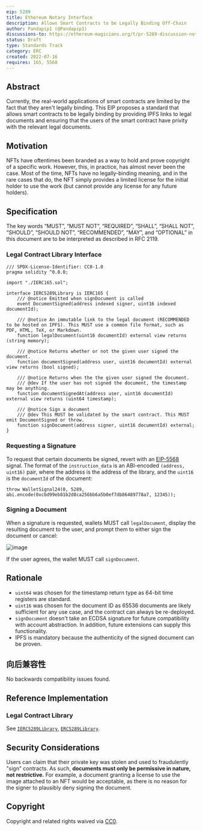 ```yaml
---
eip: 5289
title: Ethereum Notary Interface
description: Allows Smart Contracts to be Legally Binding Off-Chain
author: Pandapip1 (@Pandapip1)
discussions-to: https://ethereum-magicians.org/t/pr-5289-discussion-notary-interface/9980
status: Draft
type: Standards Track
category: ERC
created: 2022-07-16
requires: 165, 5568
---
```


## Abstract

Currently, the real-world applications of smart contracts are limited by the fact that they aren't legally binding. This EIP proposes a standard that allows smart contracts to be legally binding by providing IPFS links to legal documents and ensuring that the users of the smart contract have privity with the relevant legal documents.

## Motivation

NFTs have oftentimes been branded as a way to hold and prove copyright of a specific work. However, this, in practice, has almost never been the case. Most of the time, NFTs have no legally-binding meaning, and in the rare cases that do, the NFT simply provides a limited license for the initial holder to use the work (but cannot provide any license for any future holders).

## Specification

The key words “MUST”, “MUST NOT”, “REQUIRED”, “SHALL”, “SHALL NOT”, “SHOULD”, “SHOULD NOT”, “RECOMMENDED”, “MAY”, and “OPTIONAL” in this document are to be interpreted as described in RFC 2119.

### Legal Contract Library Interface

```solidity
/// SPDX-License-Identifier: CC0-1.0
pragma solidity ^0.8.0;

import "./IERC165.sol";

interface IERC5289Library is IERC165 {
    /// @notice Emitted when signDocument is called
    event DocumentSigned(address indexed signer, uint16 indexed documentId);

    /// @notice An immutable link to the legal document (RECOMMENDED to be hosted on IPFS). This MUST use a common file format, such as PDF, HTML, TeX, or Markdown.
    function legalDocument(uint16 documentId) external view returns (string memory);

    /// @notice Returns whether or not the given user signed the document.
    function documentSigned(address user, uint16 documentId) external view returns (bool signed);

    /// @notice Returns when the the given user signed the document.
    /// @dev If the user has not signed the document, the timestamp may be anything.
    function documentSignedAt(address user, uint16 documentId) external view returns (uint64 timestamp);

    /// @notice Sign a document
    /// @dev This MUST be validated by the smart contract. This MUST emit DocumentSigned or throw.
    function signDocument(address signer, uint16 documentId) external;
}
```

### Requesting a Signature

To request that certain documents be signed, revert with an [EIP-5568](./eip-5568.md) signal. The format of the `instruction_data` is an ABI-encoded `(address, uint16)` pair, where the address is the address of the library, and the `uint16` is the `documentId` of the document:

```solidity
throw WalletSignal24(0, 5289, abi.encode(0xcbd99eb81b2d8ca256bb6a5b0ef7db86489778a7, 12345));
```

### Signing a Document

When a signature is requested, wallets MUST call `legalDocument`, display the resulting document to the user, and prompt them to either sign the document or cancel:

![image](../assets/eip-5289/example-popup.png)

If the user agrees, the wallet MUST call `signDocument`.

## Rationale

- `uint64` was chosen for the timestamp return type as 64-bit time registers are standard.
- `uint16` was chosen for the document ID as 65536 documents are likely sufficient for any use case, and the contract can always be re-deployed.
- `signDocument` doesn't take an ECDSA signature for future compatibility with account abstraction. In addition, future extensions can supply this functionality.
- IPFS is mandatory because the authenticity of the signed document can be proven.

## 向后兼容性

No backwards compatibility issues found.

## Reference Implementation

### Legal Contract Library

See [`IERC5289Library`](../assets/eip-5289/interfaces/IERC5289Library.sol), [`ERC5289Library`](../assets/eip-5289/ERC5289Library.sol).

## Security Considerations

Users can claim that their private key was stolen and used to fraudulently "sign" contracts. As such, **documents must only be permissive in nature, not restrictive.** For example, a document granting a license to use the image attached to an NFT would be acceptable, as there is no reason for the signer to plausibly deny signing the document.

## Copyright

Copyright and related rights waived via [CC0](../LICENSE.md).
